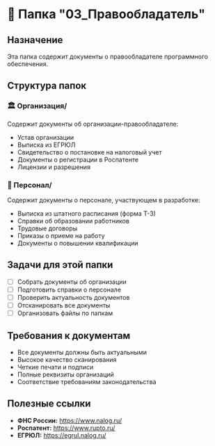 # 📁 Папка "03_Правообладатель"

## Назначение
Эта папка содержит документы о правообладателе программного обеспечения.

## Структура папок

### 🏛️ Организация/
Содержит документы об организации-правообладателе:
- Устав организации
- Выписка из ЕГРЮЛ
- Свидетельство о постановке на налоговый учет
- Документы о регистрации в Роспатенте
- Лицензии и разрешения

### 👥 Персонал/
Содержит документы о персонале, участвующем в разработке:
- Выписка из штатного расписания (форма Т-3)
- Справки об образовании работников
- Трудовые договоры
- Приказы о приеме на работу
- Документы о повышении квалификации

## Задачи для этой папки

- [ ] Собрать документы об организации
- [ ] Подготовить справки о персонале
- [ ] Проверить актуальность документов
- [ ] Отсканировать все документы
- [ ] Организовать файлы по папкам

## Требования к документам

- Все документы должны быть актуальными
- Высокое качество сканирования
- Четкие печати и подписи
- Полные реквизиты организаций
- Соответствие требованиям законодательства

## Полезные ссылки

- **ФНС России:** https://www.nalog.ru/
- **Роспатент:** https://www.rupto.ru/
- **ЕГРЮЛ:** https://egrul.nalog.ru/

